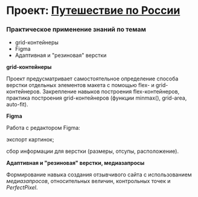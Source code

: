 # Проект: [Путешествие по России](https://irinabig.github.io/russian-travel)

### Практическое применение знаний по темам
* grid-контейнеры
* Figma
* Адаптивная и "резиновая" верстки

**grid-контейнеры**

Проект предусматривает самостоятельное определение способа верстки отдельных элементов макета с помощью flex- и grid- контейнеров. Закрепление навыков построения flex-контейнеров, практика построения grid-контейнеров (функции minmax(), grid-area, auto-fit).

**Figma**

Работа с редактором Figma: 

экспорт картинок;

сбор информации для верстки (размеры, отсупы, расположение).

**Адаптивная и "резиновая" верстки, медиазапросы**

Формирование навыка создания отзывчивого сайта с использованием *медиазапросов*, относительных величин, контрольных точек и *PerfectPixel*.